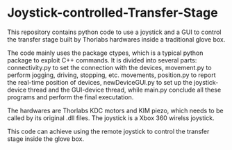 # Joystick-controlled-Transfer-Stage
This repository contains python code to use a joystick and a GUI to control the transfer stage built by Thorlabs hardwares inside a traditional glove box.

The code mainly uses the package ctypes, which is a typical python package to exploit C++ commands. It is divided into several parts: connectivity.py to set the connection with the devices, movement.py to perform jogging, driving, stopping, etc. movements, position.py to report the real-time position of devices, newDeviceGUI.py to set up the joystick-device thread and the GUI-device thread, while main.py conclude all these programs and perform the final executation.

The hardwares are Thorlabs KDC motors and KIM piezo, which needs to be called by its original .dll files. The joystick is a Xbox 360 wirelss joystick.

This code can achieve using the remote joystick to control the transfer stage inside the glove box.


